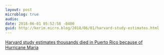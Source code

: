 ```yaml
---
layout: post
microblog: true
audio: 
date: 2018-06-01 05:52:58 -0400
guid: http://kerim.micro.blog/2018/06/01/harvard-study-estimates.html
---
```

[Harvard study estimates thousands died in Puerto Rico because of Hurricane Maria](http://www.washingtonpost.com/national/harvard-study-estimates-thousands-died-in-puerto-rico-due-to-hurricane-maria/2018/05/29/1a82503a-6070-11e8-a4a4-c070ef53f315_story.html)

